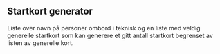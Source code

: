 ## Startkort generator

Liste over navn på personer ombord i teknisk og en liste med veldig generelle startkort som kan generere et gitt antall startkort begrenset av listen av generelle kort.
